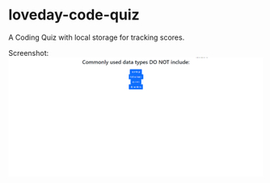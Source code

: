 # loveday-code-quiz
A Coding Quiz with local storage for tracking scores.


Screenshot:
![Alt text](./assets/quiz-screenshot.png "Screenshot")